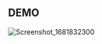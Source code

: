 ## DEMO

![Screenshot_1681832300](https://user-images.githubusercontent.com/91471354/232829434-549e4b7f-01b8-4e4b-8f2d-46bcc8cf425e.png)

